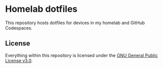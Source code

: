 # Homelab dotfiles

This repository hosts dotfiles for devices in my homelab and GitHub Codespaces.

## License

Everything within this repository is licensed under the
[GNU General Public License v3.0](./LICENSE.md).
